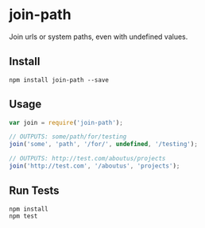 # join-path

Join urls or system paths, even with undefined values.

## Install

```
npm install join-path --save
```

## Usage

```js
var join = require('join-path');

// OUTPUTS: some/path/for/testing
join('some', 'path', '/for/', undefined, '/testing'); 

// OUTPUTS: http://test.com/aboutus/projects
join('http://test.com', '/aboutus', 'projects');
```

## Run Tests

```
npm install
npm test
```